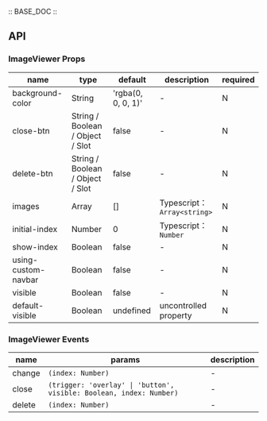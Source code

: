 :: BASE_DOC ::

## API

### ImageViewer Props

 name                | type                             | default            | description                | required 
---------------------|----------------------------------|--------------------|----------------------------|----------
 background-color    | String                           | 'rgba(0, 0, 0, 1)' | \-                         | N        
 close-btn           | String / Boolean / Object / Slot | false              | \-                         | N        
 delete-btn          | String / Boolean / Object / Slot | false              | \-                         | N        
 images              | Array                            | []                 | Typescript：`Array<string>` | N        
 initial-index       | Number                           | 0                  | Typescript：`Number`        | N        
 show-index          | Boolean                          | false              | \-                         | N        
 using-custom-navbar | Boolean                          | false              | \-                         | N        
 visible             | Boolean                          | false              | \-                         | N        
 default-visible     | Boolean                          | undefined          | uncontrolled property      | N        

### ImageViewer Events

 name   | params                                                              | description 
--------|---------------------------------------------------------------------|-------------
 change | `(index: Number)`                                                   | \-          
 close  | `(trigger: 'overlay' \| 'button', visible: Boolean, index: Number)` | \-          
 delete | `(index: Number)`                                                   | \-          
